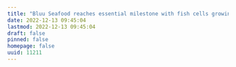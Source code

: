 ```yaml
---
title: "Bluu Seafood reaches essential milestone with fish cells growing in suspension"
date: 2022-12-13 09:45:04
lastmod: 2022-12-13 09:45:04
draft: false
pinned: false
homepage: false
uuid: 11211
---
```

